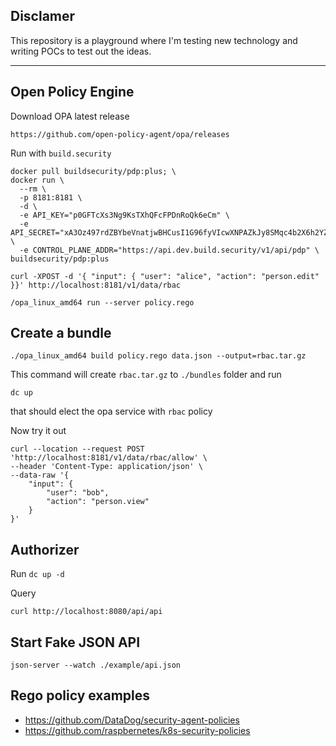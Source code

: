 ## Disclamer

This repository is a playground where I'm testing new technology and writing POCs to test out the ideas.

---


## Open Policy Engine

Download OPA latest release

```
https://github.com/open-policy-agent/opa/releases
```

Run with `build.security`

```
docker pull buildsecurity/pdp:plus; \
docker run \
  --rm \
  -p 8181:8181 \
  -d \
  -e API_KEY="p0GFTcXs3Ng9KsTXhQFcFPDnRoQk6eCm" \
  -e API_SECRET="xA3Oz497rdZBYbeVnatjwBHCusI1G96fyVIcwXNPAZkJy8SMqc4b2X6h2YZVzABJ" \
  -e CONTROL_PLANE_ADDR="https://api.dev.build.security/v1/api/pdp" \
buildsecurity/pdp:plus
```



```
curl -XPOST -d '{ "input": { "user": "alice", "action": "person.edit" }}' http://localhost:8181/v1/data/rbac
```


```/opa_linux_amd64 run --server policy.rego```

## Create a bundle

```./opa_linux_amd64 build policy.rego data.json --output=rbac.tar.gz```

This command will create `rbac.tar.gz` to `./bundles` folder and run

```dc up```

that should elect the opa service with `rbac` policy

Now try it out

```
curl --location --request POST 'http://localhost:8181/v1/data/rbac/allow' \
--header 'Content-Type: application/json' \
--data-raw '{
    "input": {
        "user": "bob",
        "action": "person.view"
    }
}'
```


## Authorizer

Run `dc up -d`

Query 

```
curl http://localhost:8080/api/api
```

## Start Fake JSON API

```
json-server --watch ./example/api.json
```

## Rego policy examples
- https://github.com/DataDog/security-agent-policies
- https://github.com/raspbernetes/k8s-security-policies